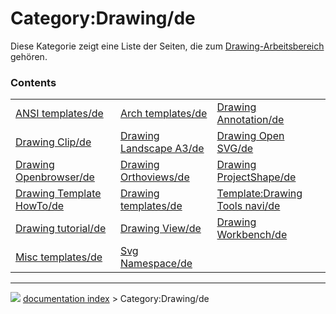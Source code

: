 # Category:Drawing/de
Diese Kategorie zeigt eine Liste der Seiten, die zum [Drawing-Arbeitsbereich](Drawing_Workbench/de.md) gehören.

### Contents

|     |     |     |
| --- | --- | --- |
| [ANSI templates/de](ANSI_templates/de.md) | [Arch templates/de](Arch_templates/de.md) | [Drawing Annotation/de](Drawing_Annotation/de.md) |
| [Drawing Clip/de](Drawing_Clip/de.md) | [Drawing Landscape A3/de](Drawing_Landscape_A3/de.md) | [Drawing Open SVG/de](Drawing_Open_SVG/de.md) |
| [Drawing Openbrowser/de](Drawing_Openbrowser/de.md) | [Drawing Orthoviews/de](Drawing_Orthoviews/de.md) | [Drawing ProjectShape/de](Drawing_ProjectShape/de.md) |
| [Drawing Template HowTo/de](Drawing_Template_HowTo/de.md) | [Drawing templates/de](Drawing_templates/de.md) | [Template:Drawing Tools navi/de](Template_Drawing_Tools_navi/de.md) |
| [Drawing tutorial/de](Drawing_tutorial/de.md) | [Drawing View/de](Drawing_View/de.md) | [Drawing Workbench/de](Drawing_Workbench/de.md) |
| [Misc templates/de](Misc_templates/de.md) | [Svg Namespace/de](Svg_Namespace/de.md) |



---
![](images/Button_right.svg) [documentation index](../README.md) > Category:Drawing/de
